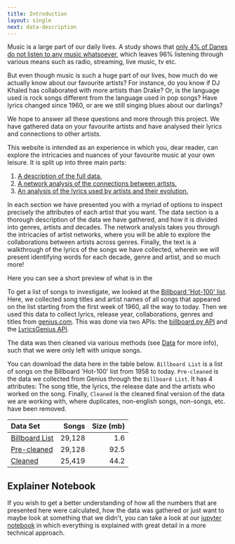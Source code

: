 ```yaml
---
title: Introduction
layout: single
next: data-description
---
```


Music is a large part of our daily lives. A study shows that [only 4% of Danes do not listen to any music whatsoever](https://www.dst.dk/da/Statistik/emner/kultur-og-fritid/musik/musikvaner), which leaves 96% listening through various means such as radio, streaming, live music, tv etc. 

But even though music is such a huge part of our lives, how much do we actually know about our favourite artists? For instance, do you know if DJ Khaled has collaborated with more artists than Drake? Or, is the language used is rock songs different from the language used in pop songs? Have lyrics changed since 1960, or are we still singing blues about our darlings? 

We hope to answer all these questions and more through this project. We have gathered data on your favourite artists and have analysed their lyrics and connections to other artists.

This website is intended as an experience in which you, dear reader, can explore the intricacies and nuances of your favourite music at your own leisure. It is split up into three main parts:
1. [A description of the full data.](./data-description)
2. [A network analysis of the connections between artists.](./network-analysis)
3. [An analysis of the lyrics used by artists and their evolution.](./text-analysis)

In each section we have presented you with a myriad of options to inspect precisely the attributes of each artist that you want. The data section is a thorough description of the data we have gathered, and how it is divided into genres, artists and decades. The network analysis takes you through the intricacies of artist networks, where you will be able to explore the collaborations between artists across genres. Finally, the text is a walkthrough of the lyrics of the songs we have collected, wherein we will present identifying words for each decade, genre and artist, and so much more!

Here you can see a short preview of what is in the 

To get a list of songs to investigate, we looked at the [Billboard 'Hot-100' list](https://www.billboard.com/charts/hot-100/). Here, we collected song titles and artist names of all songs that appeared on the list starting from the first week of 1960, all the way to today. Then we used this data to collect lyrics, release year, collaborations, genres and titles from [genius.com](https://genius.com/Rick-astley-never-gonna-give-you-up-lyrics). This was done via two APIs: the [billboard.py API](https://github.com/guoguo12/billboard-charts) and the [LyricsGenius API](https://lyricsgenius.readthedocs.io/en/master/).

The data was then cleaned via various methods (see [Data](./data-description) for more info), such that we were only left with unique songs.

You can download the data here in the table below. `Billboard List` is a list of songs on the Billboard 'Hot-100' list from 1958 to today. `Pre-cleaned` is the data we collected from Genius through the `Billboard List`. It has 4 attributes: The song title, the lyrics, the release date and the artists who worked on the song. Finally, `Cleaned` is the cleaned final version of the data we are working with, where duplicates, non-english songs, non-songs, etc. have been removed.

| Data Set                                                                                             |  Songs | Size (mb) |
|:-----------------------------------------------------------------------------------------------------|-------:|----------:|
| [Billboard List](https://drive.google.com/file/d/1Gd4YH_U98Z8mellnIV_haINLL4UhLJKG/view?usp=sharing) | 29,128 |       1.6 |
| [Pre-cleaned](https://drive.google.com/file/d/1cyiIWnXD_0CHLsj8C0tcwNadfYI7z8FD/view?usp=sharing)    | 29,128 |      92.5 |
| [Cleaned](https://drive.google.com/file/d/1Zhof84KbTJa3a1zfhN3TcwdWqPFCTnEv/view?usp=sharing)        | 25,419 |      44.2 |



## Explainer Notebook
If you wish to get a better understanding of how all the numbers that are presented here were calculated, how the data was gathered or just want to maybe look at something that we didn't, you can take a look at our [jupyter notebook](explainer-notebook.html) in which everything is explained with great detail in a more technical approach.
